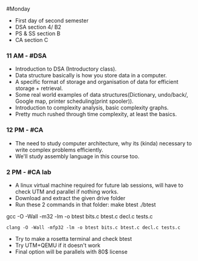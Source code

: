 #Monday

- First day of second semester
- DSA section 4/ B2
- PS & SS section B
- CA section C


### 11 AM - #DSA
- Introduction to DSA (Introductory class).
- Data structure basically is how you store data in a computer.
- A specific format of storage and organisation of data for efficient storage + retrieval.
- Some real world examples of data structures(Dictionary, undo/back/, Google map, printer scheduling(print spooler)).
- Introduction to complexity  analysis, basic complexity graphs.
- Pretty much rushed through time complexity, at least the basics.

### 12 PM - #CA
- The need to study computer architecture, why its (kinda) necessary to write complex problems efficiently.
- We'll study assembly language in this course too.


### 2 PM - #CA lab
- A linux virtual machine required for future lab sessions, will have to check UTM and parallel if nothing works.
- Download and extract the given  drive folder
- Run these 2 commands in that folder: 
make btest
./btest

gcc -O -Wall -m32 -lm -o btest bits.c btest.c decl.c tests.c

```ad-note 
clang -O -Wall -mfp32 -lm -o btest bits.c btest.c decl.c tests.c
```

- Try to make a rosetta terminal and check btest
- Try UTM+QEMU if it doesn't work
- Final option will be parallels with 80$ license